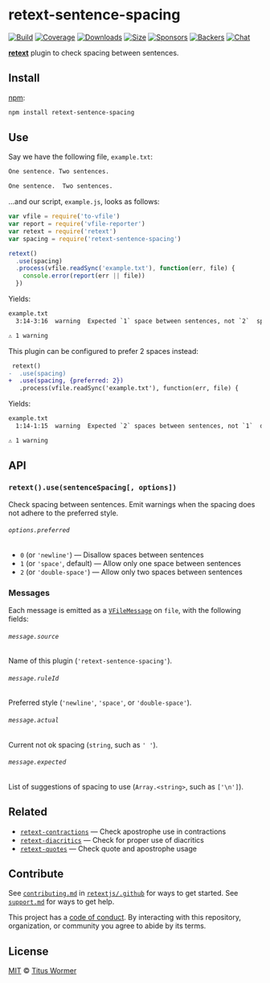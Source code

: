 # retext-sentence-spacing

[![Build][build-badge]][build]
[![Coverage][coverage-badge]][coverage]
[![Downloads][downloads-badge]][downloads]
[![Size][size-badge]][size]
[![Sponsors][sponsors-badge]][collective]
[![Backers][backers-badge]][collective]
[![Chat][chat-badge]][chat]

[**retext**][retext] plugin to check spacing between sentences.

## Install

[npm][]:

```sh
npm install retext-sentence-spacing
```

## Use

Say we have the following file, `example.txt`:

```txt
One sentence. Two sentences.

One sentence.  Two sentences.
```

…and our script, `example.js`, looks as follows:

```js
var vfile = require('to-vfile')
var report = require('vfile-reporter')
var retext = require('retext')
var spacing = require('retext-sentence-spacing')

retext()
  .use(spacing)
  .process(vfile.readSync('example.txt'), function(err, file) {
    console.error(report(err || file))
  })
```

Yields:

```txt
example.txt
  3:14-3:16  warning  Expected `1` space between sentences, not `2`  space  retext-sentence-spacing

⚠ 1 warning
```

This plugin can be configured to prefer 2 spaces instead:

```diff
 retext()
-  .use(spacing)
+  .use(spacing, {preferred: 2})
   .process(vfile.readSync('example.txt'), function(err, file) {
```

Yields:

```txt
example.txt
  1:14-1:15  warning  Expected `2` spaces between sentences, not `1`  double-space  retext-sentence-spacing

⚠ 1 warning
```

## API

### `retext().use(sentenceSpacing[, options])`

Check spacing between sentences.
Emit warnings when the spacing does not adhere to the preferred style.

###### `options.preferred`

*   `0` (or `'newline'`) — Disallow spaces between sentences
*   `1` (or `'space'`, default) — Allow only one space between sentences
*   `2` (or `'double-space'`) — Allow only two spaces between sentences

### Messages

Each message is emitted as a [`VFileMessage`][message] on `file`, with the
following fields:

###### `message.source`

Name of this plugin (`'retext-sentence-spacing'`).

###### `message.ruleId`

Preferred style (`'newline'`, `'space'`, or `'double-space'`).

###### `message.actual`

Current not ok spacing (`string`, such as `' '`).

###### `message.expected`

List of suggestions of spacing to use (`Array.<string>`, such as `['\n']`).

## Related

*   [`retext-contractions`](https://github.com/retextjs/retext-contractions)
    — Check apostrophe use in contractions
*   [`retext-diacritics`](https://github.com/retextjs/retext-diacritics)
    — Check for proper use of diacritics
*   [`retext-quotes`](https://github.com/retextjs/retext-quotes)
    — Check quote and apostrophe usage

## Contribute

See [`contributing.md`][contributing] in [`retextjs/.github`][health] for ways
to get started.
See [`support.md`][support] for ways to get help.

This project has a [code of conduct][coc].
By interacting with this repository, organization, or community you agree to
abide by its terms.

## License

[MIT][license] © [Titus Wormer][author]

<!-- Definitions -->

[build-badge]: https://github.com/retextjs/retext-sentence-spacing/workflows/main/badge.svg

[build]: https://github.com/retextjs/retext-sentence-spacing/actions

[coverage-badge]: https://img.shields.io/codecov/c/github/retextjs/retext-sentence-spacing.svg

[coverage]: https://codecov.io/github/retextjs/retext-sentence-spacing

[downloads-badge]: https://img.shields.io/npm/dm/retext-sentence-spacing.svg

[downloads]: https://www.npmjs.com/package/retext-sentence-spacing

[size-badge]: https://img.shields.io/bundlephobia/minzip/retext-sentence-spacing.svg

[size]: https://bundlephobia.com/result?p=retext-sentence-spacing

[sponsors-badge]: https://opencollective.com/unified/sponsors/badge.svg

[backers-badge]: https://opencollective.com/unified/backers/badge.svg

[collective]: https://opencollective.com/unified

[chat-badge]: https://img.shields.io/badge/chat-discussions-success.svg

[chat]: https://github.com/retextjs/retext/discussions

[npm]: https://docs.npmjs.com/cli/install

[health]: https://github.com/retextjs/.github

[contributing]: https://github.com/retextjs/.github/blob/HEAD/contributing.md

[support]: https://github.com/retextjs/.github/blob/HEAD/support.md

[coc]: https://github.com/retextjs/.github/blob/HEAD/code-of-conduct.md

[license]: license

[author]: https://wooorm.com

[retext]: https://github.com/retextjs/retext

[message]: https://github.com/vfile/vfile-message
